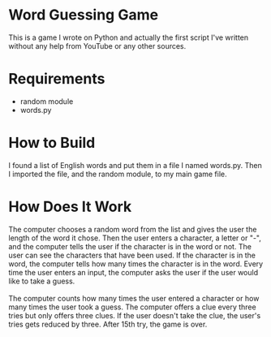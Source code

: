 <h1>Word Guessing Game</h1>
This is a game I wrote on Python and actually the first script I've written without any help from YouTube or any other sources.
<h1>Requirements</h1>
<ul>
<li>random module</li>
<li>words.py</li>
</ul>
<h1>How to Build</h1>
I found a list of English words and put them in a file I named words.py. Then I imported the file, and the random module, to my main game file.
<h1>How Does It Work</h1>
The computer chooses a random word from the list and gives the user the length of the word it chose. Then the user enters a character, a letter or "-", and the computer tells the user if the character is in the word or not. The user can see the characters that have been used. If the character is in the word, the computer tells how many times the character is in the word. Every time the user enters an input, the computer asks the user if the user would like to take a guess.
<br>
<br>
The computer counts how many times the user entered a character or how many times the user took a guess. The computer offers a clue every three tries but only offers three clues. If the user doesn't take the clue, the user's tries gets reduced by three. After 15th try, the game is over.
